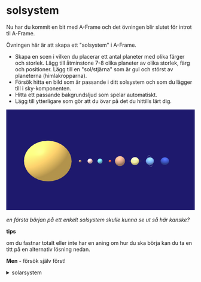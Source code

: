 # solsystem

Nu har du kommit en bit med A-Frame och det övningen blir slutet för introt til A-Frame.

Övningen här är att skapa ett "solsystem" i A-Frame. 

- Skapa en scen i vilken du placerar ett antal planeter med olika färger och storlek.
Lägg till åtminstone 7-8 olika planeter av olika storlek, färg och positioner. Lägg till en "sol/stjärna" som är gul och störst av planeterna (himlakropparna).
- Försök hitta en bild som är passande i ditt solsystem och som du lägger till i sky-komponenten.
- Hitta ett passande bakgrundsljud som spelar automatiskt.
- Lägg till ytterligare som gör att du övar på det du hittills lärt dig.






![solsystem](https://github.com/mattische/aframe-intro/blob/77ac0cf15dac19ab102dcc30665c85c0ce037a82/0%20-%20start/solar.png)

*en första början på ett enkelt solsystem skulle kunna se ut så här kanske?*


**tips**

om du fastnar totalt eller inte har en aning om hur du ska börja kan du ta en titt på en alternativ lösning nedan.

**Men** - försök själv först!

<details>

<summary>solarsystem</summary>

### en lösning

Detta är ett alternativ till lösning. Obs, ingen media eller texturer.

Planeterna med ringar runt är egna entiteter

```html
<html>
  <head>
    <script src="https://aframe.io/releases/1.6.0/aframe.min.js"></script>
  </head>
  <body>
    <a-scene background="color: midnightblue">
      <!-- Sun -->
      <a-sphere 
        color="#F5C85D"
        position="-13 2 -10" 
        radius="4"></a-sphere>

      <!-- Mercury -->
      <a-sphere
        color="#AF886D"
        position="-7 2 -10"
        radius=".25"></a-sphere>

      <!-- Venus -->
      <a-sphere 
        color="#ECBFBF"
        position="-5 2 -10" 
        radius=".5"></a-sphere>

      <!-- Earth -->
      <a-sphere 
        color="#6DCBE7"
        position="-3 2 -10" 
        radius=".5"></a-sphere>

      <!-- Mars -->
      <a-sphere 
        color="#CF503A"
        position="-1 2 -10" 
        radius=".25"></a-sphere>

      <!-- Jupiter -->
      <a-sphere 
        color="#C9957A"
        position="1 2 -10"
        radius="1"></a-sphere>
      
      <!-- Saturn -->
      <a-sphere 
        color="#F8EC99"
        position="4 2 -10" 
        radius=".8"></a-sphere>

      <!-- Uranus -->
      <a-sphere 
        color="#73AAF8"
        position="7 2 -10"
        radius=".75"></a-sphere>

      <!-- Neptune -->
      <a-sphere 
        color="#3453BD"
        position="10 2 -10" 
        radius=".75"></a-sphere>
     
<!-- Dessa planeter har ringar runt sig - torii (singular torus) vilket är en primitive/shape som kan användas för att göra "donuts", tuber/tubes och, som i det här fallet, ringar.
Ringarna är placerade i a-entity, som kan ses som en container/behållare som i sig kan innehålla komponenter (och funktionalitet/interaktivitet).
 -->
      <a-entity id="saturn-container" position="4 2 -10">
        <a-sphere position="0 0 0 " radius=".8" color="#F8EC99" id="saturn"></a-sphere>
        <a-torus id="saturn-ring-1" color="#57524A" segments-tubular="50" radius="3.2" radius-tubular="0.1" rotation="90 0 0" scale=".44 .44 0.04"></a-torus>
        <a-torus id="saturn-ring-2" color="#A29A87" segments-tubular="50" radius="2.4" radius-tubular="0.2" rotation="90 0 0" scale=".44 .44 0.04"></a-torus>
      </a-entity>

      <a-entity id="uranus-container" position="7 2 -10">
        <a-sphere id="uranus" radius=".75" color="#73AAF8"></a-sphere>
        <a-torus id="uranus-ring" color="#FFFFFF" segments-tubular="50" radius="1.5" radius-tubular="0.01" rotation="-10 90 0" scale=".75 .75 0.075"></a-torus>
      </a-entity>
      

    </a-scene>
  </body>
</html>
```

</details>
